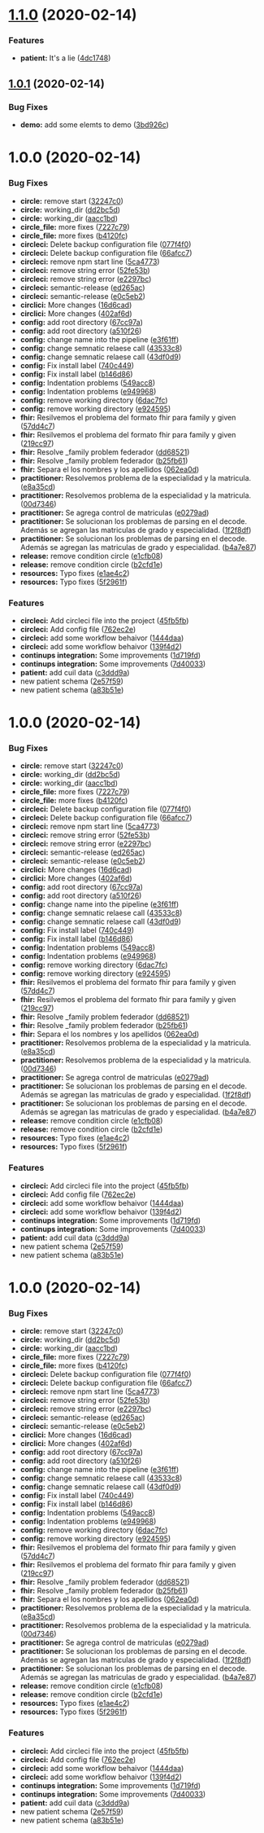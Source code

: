 # [1.1.0](https://github.com/andes/fhir/compare/v1.0.1...v1.1.0) (2020-02-14)


### Features

* **patient:** It's a lie ([4dc1748](https://github.com/andes/fhir/commit/4dc17484de9bcd21b985c8379d429749aa9332b2))

## [1.0.1](https://github.com/andes/fhir/compare/v1.0.0...v1.0.1) (2020-02-14)


### Bug Fixes

* **demo:** add some elemts to demo ([3bd926c](https://github.com/andes/fhir/commit/3bd926c1433ca67555aa3ef83c6145754745a201))

# 1.0.0 (2020-02-14)


### Bug Fixes

* **circle:** remove start ([32247c0](https://github.com/andes/fhir/commit/32247c048e366db878d0be29f31fbd9775c834b0))
* **circle:** working_dir ([dd2bc5d](https://github.com/andes/fhir/commit/dd2bc5dd682fd9a84c44bce9467a891265c5b584))
* **circle:** working_dir ([aacc1bd](https://github.com/andes/fhir/commit/aacc1bddc1eb2e09a74c3a402ce172ab1fc346e1))
* **circle_file:** more fixes ([7227c79](https://github.com/andes/fhir/commit/7227c79b5b1f85d6fcfb1058f6d9d6c94161ae4c))
* **circle_file:** more fixes ([b4120fc](https://github.com/andes/fhir/commit/b4120fc36621e94f90e9dcf324b2b5db6b39cc18))
* **circleci:** Delete backup configuration file ([077f4f0](https://github.com/andes/fhir/commit/077f4f0fccf80a14c605a0427fef5094a09f8b90))
* **circleci:** Delete backup configuration file ([66afcc7](https://github.com/andes/fhir/commit/66afcc7e5e11f36f9e14150a730ee3c4c0398cbf))
* **circleci:** remove npm start line ([5ca4773](https://github.com/andes/fhir/commit/5ca4773be8d50246e1250614c73201913a5eb9ea))
* **circleci:** remove string error ([52fe53b](https://github.com/andes/fhir/commit/52fe53b93bdc3fac5c2a6f5510313a17ad5363c2))
* **circleci:** remove string error ([e2297bc](https://github.com/andes/fhir/commit/e2297bc647e289db5d95167fef005a193c459475))
* **circleci:** semantic-release ([ed265ac](https://github.com/andes/fhir/commit/ed265ac3e2cf9afca6896c71d44125bcc4c067be))
* **circleci:** semantic-release ([e0c5eb2](https://github.com/andes/fhir/commit/e0c5eb21044761e373f9d797158a45a00c5741a8))
* **circlici:** More changes ([16d6cad](https://github.com/andes/fhir/commit/16d6cad33cae2e1aa5e16c839c1050d311b8a955))
* **circlici:** More changes ([402af6d](https://github.com/andes/fhir/commit/402af6d4ab30b1dee0218e5a3c8a2ee8a8e05003))
* **config:** add root directory ([67cc97a](https://github.com/andes/fhir/commit/67cc97a7db2ea35a5edc4585dcdb7b1b30209d8f))
* **config:** add root directory ([a510f26](https://github.com/andes/fhir/commit/a510f26f3fccf6c2d0ea3b14dbd60630ec41ab15))
* **config:** change name into the pipeline ([e3f61ff](https://github.com/andes/fhir/commit/e3f61ff170162fe94aa363cb363d238f352f7c01))
* **config:** change semnatic relaese call ([43533c8](https://github.com/andes/fhir/commit/43533c8f2aee7e4b7d1088494e96a0804b017884))
* **config:** change semnatic relaese call ([43df0d9](https://github.com/andes/fhir/commit/43df0d9bb907b6e58a5271a39faecdda12cfcb55))
* **config:** Fix install label ([740c449](https://github.com/andes/fhir/commit/740c4492e7a6ad4e14a734d108d53a90148dd5f3))
* **config:** Fix install label ([b146d86](https://github.com/andes/fhir/commit/b146d86ba2c44f245cc109720afb592c79d602f5))
* **config:** Indentation problems ([549acc8](https://github.com/andes/fhir/commit/549acc80699dc079387dc8e9274887f233b73be6))
* **config:** Indentation problems ([e949968](https://github.com/andes/fhir/commit/e949968da3378c355c2fab41d7acc5eff210eca0))
* **config:** remove working directory ([6dac7fc](https://github.com/andes/fhir/commit/6dac7fcf6c09834ae5b71ad3965b745dd01895fd))
* **config:** remove working directory ([e924595](https://github.com/andes/fhir/commit/e924595145e9251d378fe89fad3c618a61997ddd))
* **fhir:** Resilvemos el problema del formato fhir para family y given ([57dd4c7](https://github.com/andes/fhir/commit/57dd4c7e52bcdbc1b3362777e9a1534ae1eed2a8))
* **fhir:** Resilvemos el problema del formato fhir para family y given ([219cc97](https://github.com/andes/fhir/commit/219cc9756205a1f87b69e9786353d50f715a1a75))
* **fhir:** Resolve _family problem federador ([dd68521](https://github.com/andes/fhir/commit/dd68521ff04a9dfff5e5c115758af2a24ed2260a))
* **fhir:** Resolve _family problem federador ([b25fb61](https://github.com/andes/fhir/commit/b25fb6199f8fdb171f6567b3ee45aa35dc1b2f45))
* **fhir:** Separa el los nombres y los apellidos ([062ea0d](https://github.com/andes/fhir/commit/062ea0dc9bec0f20bee37a4fe995b1255ac125fa))
* **practitioner:** Resolvemos problema de la especialidad y la matricula. ([e8a35cd](https://github.com/andes/fhir/commit/e8a35cd6b57e408b1f9f723a6fe301b5aa5e42fa))
* **practitioner:** Resolvemos problema de la especialidad y la matricula. ([00d7346](https://github.com/andes/fhir/commit/00d73465d9fcaebc1eaf2210182239e9b00d2bf2))
* **practitioner:** Se agrega control de matriculas ([e0279ad](https://github.com/andes/fhir/commit/e0279ada09692b8b62b707aedbac3e20f6256da5))
* **practitioner:** Se solucionan los problemas de parsing en el decode. Además se agregan las matriculas de grado y especialidad. ([1f2f8df](https://github.com/andes/fhir/commit/1f2f8df9cc5321fdaf01430de62f99505824aa9a))
* **practitioner:** Se solucionan los problemas de parsing en el decode. Además se agregan las matriculas de grado y especialidad. ([b4a7e87](https://github.com/andes/fhir/commit/b4a7e878e678d7f601b6b5ea012cff0c595155fc))
* **release:** remove condition circle ([e1cfb08](https://github.com/andes/fhir/commit/e1cfb0820afa13f4f0e6ab67dc9a481a549c7933))
* **release:** remove condition circle ([b2cfd1e](https://github.com/andes/fhir/commit/b2cfd1e2aa28f977ff0e8e217ce9c7d19ca6506b))
* **resources:** Typo fixes ([e1ae4c2](https://github.com/andes/fhir/commit/e1ae4c2b6ec2476be70e8f5f239f5a9c4388b910))
* **resources:** Typo fixes ([5f2961f](https://github.com/andes/fhir/commit/5f2961f6cc84e5d5a10684042557ce61c9c5acae))


### Features

* **circleci:** Add circleci file into the project ([45fb5fb](https://github.com/andes/fhir/commit/45fb5fbe7ff15faf8f982abc272e763a5342a3ae))
* **circleci:** Add config file ([762ec2e](https://github.com/andes/fhir/commit/762ec2ec576fee05d43d738e83cebe4cae343793))
* **circleci:** add some workflow behaivor ([1444daa](https://github.com/andes/fhir/commit/1444daa03781be4c9c1b0157a1604ced0809cee7))
* **circleci:** add some workflow behaivor ([139f4d2](https://github.com/andes/fhir/commit/139f4d2cf7c73eb4201837a0100b8ec04fa1efb7))
* **continups integration:** Some improvements ([1d719fd](https://github.com/andes/fhir/commit/1d719fd5b2ed4bfeb8fb5b0a53a476feee9c48f9))
* **continups integration:** Some improvements ([7d40033](https://github.com/andes/fhir/commit/7d40033e33438f18ec4b855fcde576be575c92bd))
* **patient:** add cuil data ([c3ddd9a](https://github.com/andes/fhir/commit/c3ddd9ac7d1bdbcbd0b54c36e08f7cc2cb20053d))
* new patient schema ([2e57f59](https://github.com/andes/fhir/commit/2e57f5938433d56a79278c563453633f6ecaf6dd))
* new patient schema ([a83b51e](https://github.com/andes/fhir/commit/a83b51e79259dd5b5e64d47ef8bbe0d0c450bca5))

# 1.0.0 (2020-02-14)


### Bug Fixes

* **circle:** remove start ([32247c0](https://github.com/andes/fhir/commit/32247c048e366db878d0be29f31fbd9775c834b0))
* **circle:** working_dir ([dd2bc5d](https://github.com/andes/fhir/commit/dd2bc5dd682fd9a84c44bce9467a891265c5b584))
* **circle:** working_dir ([aacc1bd](https://github.com/andes/fhir/commit/aacc1bddc1eb2e09a74c3a402ce172ab1fc346e1))
* **circle_file:** more fixes ([7227c79](https://github.com/andes/fhir/commit/7227c79b5b1f85d6fcfb1058f6d9d6c94161ae4c))
* **circle_file:** more fixes ([b4120fc](https://github.com/andes/fhir/commit/b4120fc36621e94f90e9dcf324b2b5db6b39cc18))
* **circleci:** Delete backup configuration file ([077f4f0](https://github.com/andes/fhir/commit/077f4f0fccf80a14c605a0427fef5094a09f8b90))
* **circleci:** Delete backup configuration file ([66afcc7](https://github.com/andes/fhir/commit/66afcc7e5e11f36f9e14150a730ee3c4c0398cbf))
* **circleci:** remove npm start line ([5ca4773](https://github.com/andes/fhir/commit/5ca4773be8d50246e1250614c73201913a5eb9ea))
* **circleci:** remove string error ([52fe53b](https://github.com/andes/fhir/commit/52fe53b93bdc3fac5c2a6f5510313a17ad5363c2))
* **circleci:** remove string error ([e2297bc](https://github.com/andes/fhir/commit/e2297bc647e289db5d95167fef005a193c459475))
* **circleci:** semantic-release ([ed265ac](https://github.com/andes/fhir/commit/ed265ac3e2cf9afca6896c71d44125bcc4c067be))
* **circleci:** semantic-release ([e0c5eb2](https://github.com/andes/fhir/commit/e0c5eb21044761e373f9d797158a45a00c5741a8))
* **circlici:** More changes ([16d6cad](https://github.com/andes/fhir/commit/16d6cad33cae2e1aa5e16c839c1050d311b8a955))
* **circlici:** More changes ([402af6d](https://github.com/andes/fhir/commit/402af6d4ab30b1dee0218e5a3c8a2ee8a8e05003))
* **config:** add root directory ([67cc97a](https://github.com/andes/fhir/commit/67cc97a7db2ea35a5edc4585dcdb7b1b30209d8f))
* **config:** add root directory ([a510f26](https://github.com/andes/fhir/commit/a510f26f3fccf6c2d0ea3b14dbd60630ec41ab15))
* **config:** change name into the pipeline ([e3f61ff](https://github.com/andes/fhir/commit/e3f61ff170162fe94aa363cb363d238f352f7c01))
* **config:** change semnatic relaese call ([43533c8](https://github.com/andes/fhir/commit/43533c8f2aee7e4b7d1088494e96a0804b017884))
* **config:** change semnatic relaese call ([43df0d9](https://github.com/andes/fhir/commit/43df0d9bb907b6e58a5271a39faecdda12cfcb55))
* **config:** Fix install label ([740c449](https://github.com/andes/fhir/commit/740c4492e7a6ad4e14a734d108d53a90148dd5f3))
* **config:** Fix install label ([b146d86](https://github.com/andes/fhir/commit/b146d86ba2c44f245cc109720afb592c79d602f5))
* **config:** Indentation problems ([549acc8](https://github.com/andes/fhir/commit/549acc80699dc079387dc8e9274887f233b73be6))
* **config:** Indentation problems ([e949968](https://github.com/andes/fhir/commit/e949968da3378c355c2fab41d7acc5eff210eca0))
* **config:** remove working directory ([6dac7fc](https://github.com/andes/fhir/commit/6dac7fcf6c09834ae5b71ad3965b745dd01895fd))
* **config:** remove working directory ([e924595](https://github.com/andes/fhir/commit/e924595145e9251d378fe89fad3c618a61997ddd))
* **fhir:** Resilvemos el problema del formato fhir para family y given ([57dd4c7](https://github.com/andes/fhir/commit/57dd4c7e52bcdbc1b3362777e9a1534ae1eed2a8))
* **fhir:** Resilvemos el problema del formato fhir para family y given ([219cc97](https://github.com/andes/fhir/commit/219cc9756205a1f87b69e9786353d50f715a1a75))
* **fhir:** Resolve _family problem federador ([dd68521](https://github.com/andes/fhir/commit/dd68521ff04a9dfff5e5c115758af2a24ed2260a))
* **fhir:** Resolve _family problem federador ([b25fb61](https://github.com/andes/fhir/commit/b25fb6199f8fdb171f6567b3ee45aa35dc1b2f45))
* **fhir:** Separa el los nombres y los apellidos ([062ea0d](https://github.com/andes/fhir/commit/062ea0dc9bec0f20bee37a4fe995b1255ac125fa))
* **practitioner:** Resolvemos problema de la especialidad y la matricula. ([e8a35cd](https://github.com/andes/fhir/commit/e8a35cd6b57e408b1f9f723a6fe301b5aa5e42fa))
* **practitioner:** Resolvemos problema de la especialidad y la matricula. ([00d7346](https://github.com/andes/fhir/commit/00d73465d9fcaebc1eaf2210182239e9b00d2bf2))
* **practitioner:** Se agrega control de matriculas ([e0279ad](https://github.com/andes/fhir/commit/e0279ada09692b8b62b707aedbac3e20f6256da5))
* **practitioner:** Se solucionan los problemas de parsing en el decode. Además se agregan las matriculas de grado y especialidad. ([1f2f8df](https://github.com/andes/fhir/commit/1f2f8df9cc5321fdaf01430de62f99505824aa9a))
* **practitioner:** Se solucionan los problemas de parsing en el decode. Además se agregan las matriculas de grado y especialidad. ([b4a7e87](https://github.com/andes/fhir/commit/b4a7e878e678d7f601b6b5ea012cff0c595155fc))
* **release:** remove condition circle ([e1cfb08](https://github.com/andes/fhir/commit/e1cfb0820afa13f4f0e6ab67dc9a481a549c7933))
* **release:** remove condition circle ([b2cfd1e](https://github.com/andes/fhir/commit/b2cfd1e2aa28f977ff0e8e217ce9c7d19ca6506b))
* **resources:** Typo fixes ([e1ae4c2](https://github.com/andes/fhir/commit/e1ae4c2b6ec2476be70e8f5f239f5a9c4388b910))
* **resources:** Typo fixes ([5f2961f](https://github.com/andes/fhir/commit/5f2961f6cc84e5d5a10684042557ce61c9c5acae))


### Features

* **circleci:** Add circleci file into the project ([45fb5fb](https://github.com/andes/fhir/commit/45fb5fbe7ff15faf8f982abc272e763a5342a3ae))
* **circleci:** Add config file ([762ec2e](https://github.com/andes/fhir/commit/762ec2ec576fee05d43d738e83cebe4cae343793))
* **circleci:** add some workflow behaivor ([1444daa](https://github.com/andes/fhir/commit/1444daa03781be4c9c1b0157a1604ced0809cee7))
* **circleci:** add some workflow behaivor ([139f4d2](https://github.com/andes/fhir/commit/139f4d2cf7c73eb4201837a0100b8ec04fa1efb7))
* **continups integration:** Some improvements ([1d719fd](https://github.com/andes/fhir/commit/1d719fd5b2ed4bfeb8fb5b0a53a476feee9c48f9))
* **continups integration:** Some improvements ([7d40033](https://github.com/andes/fhir/commit/7d40033e33438f18ec4b855fcde576be575c92bd))
* **patient:** add cuil data ([c3ddd9a](https://github.com/andes/fhir/commit/c3ddd9ac7d1bdbcbd0b54c36e08f7cc2cb20053d))
* new patient schema ([2e57f59](https://github.com/andes/fhir/commit/2e57f5938433d56a79278c563453633f6ecaf6dd))
* new patient schema ([a83b51e](https://github.com/andes/fhir/commit/a83b51e79259dd5b5e64d47ef8bbe0d0c450bca5))

# 1.0.0 (2020-02-14)


### Bug Fixes

* **circle:** remove start ([32247c0](https://github.com/andes/fhir/commit/32247c048e366db878d0be29f31fbd9775c834b0))
* **circle:** working_dir ([dd2bc5d](https://github.com/andes/fhir/commit/dd2bc5dd682fd9a84c44bce9467a891265c5b584))
* **circle:** working_dir ([aacc1bd](https://github.com/andes/fhir/commit/aacc1bddc1eb2e09a74c3a402ce172ab1fc346e1))
* **circle_file:** more fixes ([7227c79](https://github.com/andes/fhir/commit/7227c79b5b1f85d6fcfb1058f6d9d6c94161ae4c))
* **circle_file:** more fixes ([b4120fc](https://github.com/andes/fhir/commit/b4120fc36621e94f90e9dcf324b2b5db6b39cc18))
* **circleci:** Delete backup configuration file ([077f4f0](https://github.com/andes/fhir/commit/077f4f0fccf80a14c605a0427fef5094a09f8b90))
* **circleci:** Delete backup configuration file ([66afcc7](https://github.com/andes/fhir/commit/66afcc7e5e11f36f9e14150a730ee3c4c0398cbf))
* **circleci:** remove npm start line ([5ca4773](https://github.com/andes/fhir/commit/5ca4773be8d50246e1250614c73201913a5eb9ea))
* **circleci:** remove string error ([52fe53b](https://github.com/andes/fhir/commit/52fe53b93bdc3fac5c2a6f5510313a17ad5363c2))
* **circleci:** remove string error ([e2297bc](https://github.com/andes/fhir/commit/e2297bc647e289db5d95167fef005a193c459475))
* **circleci:** semantic-release ([ed265ac](https://github.com/andes/fhir/commit/ed265ac3e2cf9afca6896c71d44125bcc4c067be))
* **circleci:** semantic-release ([e0c5eb2](https://github.com/andes/fhir/commit/e0c5eb21044761e373f9d797158a45a00c5741a8))
* **circlici:** More changes ([16d6cad](https://github.com/andes/fhir/commit/16d6cad33cae2e1aa5e16c839c1050d311b8a955))
* **circlici:** More changes ([402af6d](https://github.com/andes/fhir/commit/402af6d4ab30b1dee0218e5a3c8a2ee8a8e05003))
* **config:** add root directory ([67cc97a](https://github.com/andes/fhir/commit/67cc97a7db2ea35a5edc4585dcdb7b1b30209d8f))
* **config:** add root directory ([a510f26](https://github.com/andes/fhir/commit/a510f26f3fccf6c2d0ea3b14dbd60630ec41ab15))
* **config:** change name into the pipeline ([e3f61ff](https://github.com/andes/fhir/commit/e3f61ff170162fe94aa363cb363d238f352f7c01))
* **config:** change semnatic relaese call ([43533c8](https://github.com/andes/fhir/commit/43533c8f2aee7e4b7d1088494e96a0804b017884))
* **config:** change semnatic relaese call ([43df0d9](https://github.com/andes/fhir/commit/43df0d9bb907b6e58a5271a39faecdda12cfcb55))
* **config:** Fix install label ([740c449](https://github.com/andes/fhir/commit/740c4492e7a6ad4e14a734d108d53a90148dd5f3))
* **config:** Fix install label ([b146d86](https://github.com/andes/fhir/commit/b146d86ba2c44f245cc109720afb592c79d602f5))
* **config:** Indentation problems ([549acc8](https://github.com/andes/fhir/commit/549acc80699dc079387dc8e9274887f233b73be6))
* **config:** Indentation problems ([e949968](https://github.com/andes/fhir/commit/e949968da3378c355c2fab41d7acc5eff210eca0))
* **config:** remove working directory ([6dac7fc](https://github.com/andes/fhir/commit/6dac7fcf6c09834ae5b71ad3965b745dd01895fd))
* **config:** remove working directory ([e924595](https://github.com/andes/fhir/commit/e924595145e9251d378fe89fad3c618a61997ddd))
* **fhir:** Resilvemos el problema del formato fhir para family y given ([57dd4c7](https://github.com/andes/fhir/commit/57dd4c7e52bcdbc1b3362777e9a1534ae1eed2a8))
* **fhir:** Resilvemos el problema del formato fhir para family y given ([219cc97](https://github.com/andes/fhir/commit/219cc9756205a1f87b69e9786353d50f715a1a75))
* **fhir:** Resolve _family problem federador ([dd68521](https://github.com/andes/fhir/commit/dd68521ff04a9dfff5e5c115758af2a24ed2260a))
* **fhir:** Resolve _family problem federador ([b25fb61](https://github.com/andes/fhir/commit/b25fb6199f8fdb171f6567b3ee45aa35dc1b2f45))
* **fhir:** Separa el los nombres y los apellidos ([062ea0d](https://github.com/andes/fhir/commit/062ea0dc9bec0f20bee37a4fe995b1255ac125fa))
* **practitioner:** Resolvemos problema de la especialidad y la matricula. ([e8a35cd](https://github.com/andes/fhir/commit/e8a35cd6b57e408b1f9f723a6fe301b5aa5e42fa))
* **practitioner:** Resolvemos problema de la especialidad y la matricula. ([00d7346](https://github.com/andes/fhir/commit/00d73465d9fcaebc1eaf2210182239e9b00d2bf2))
* **practitioner:** Se agrega control de matriculas ([e0279ad](https://github.com/andes/fhir/commit/e0279ada09692b8b62b707aedbac3e20f6256da5))
* **practitioner:** Se solucionan los problemas de parsing en el decode. Además se agregan las matriculas de grado y especialidad. ([1f2f8df](https://github.com/andes/fhir/commit/1f2f8df9cc5321fdaf01430de62f99505824aa9a))
* **practitioner:** Se solucionan los problemas de parsing en el decode. Además se agregan las matriculas de grado y especialidad. ([b4a7e87](https://github.com/andes/fhir/commit/b4a7e878e678d7f601b6b5ea012cff0c595155fc))
* **release:** remove condition circle ([e1cfb08](https://github.com/andes/fhir/commit/e1cfb0820afa13f4f0e6ab67dc9a481a549c7933))
* **release:** remove condition circle ([b2cfd1e](https://github.com/andes/fhir/commit/b2cfd1e2aa28f977ff0e8e217ce9c7d19ca6506b))
* **resources:** Typo fixes ([e1ae4c2](https://github.com/andes/fhir/commit/e1ae4c2b6ec2476be70e8f5f239f5a9c4388b910))
* **resources:** Typo fixes ([5f2961f](https://github.com/andes/fhir/commit/5f2961f6cc84e5d5a10684042557ce61c9c5acae))


### Features

* **circleci:** Add circleci file into the project ([45fb5fb](https://github.com/andes/fhir/commit/45fb5fbe7ff15faf8f982abc272e763a5342a3ae))
* **circleci:** Add config file ([762ec2e](https://github.com/andes/fhir/commit/762ec2ec576fee05d43d738e83cebe4cae343793))
* **circleci:** add some workflow behaivor ([1444daa](https://github.com/andes/fhir/commit/1444daa03781be4c9c1b0157a1604ced0809cee7))
* **circleci:** add some workflow behaivor ([139f4d2](https://github.com/andes/fhir/commit/139f4d2cf7c73eb4201837a0100b8ec04fa1efb7))
* **continups integration:** Some improvements ([1d719fd](https://github.com/andes/fhir/commit/1d719fd5b2ed4bfeb8fb5b0a53a476feee9c48f9))
* **continups integration:** Some improvements ([7d40033](https://github.com/andes/fhir/commit/7d40033e33438f18ec4b855fcde576be575c92bd))
* **patient:** add cuil data ([c3ddd9a](https://github.com/andes/fhir/commit/c3ddd9ac7d1bdbcbd0b54c36e08f7cc2cb20053d))
* new patient schema ([2e57f59](https://github.com/andes/fhir/commit/2e57f5938433d56a79278c563453633f6ecaf6dd))
* new patient schema ([a83b51e](https://github.com/andes/fhir/commit/a83b51e79259dd5b5e64d47ef8bbe0d0c450bca5))
